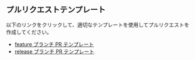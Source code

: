## プルリクエストテンプレート

以下のリンクをクリックして、適切なテンプレートを使用してプルリクエストを作成してください。

- [feature ブランチ PR テンプレート](https://github.com/takaya787/test_template/compare/main...target-branch?expand=1&template=01_feature.md)
- [release ブランチ PR テンプレート](https://github.com/takaya787/test_template/compare/main...target-branch?expand=1&template=02_release.md&labels=Release)
